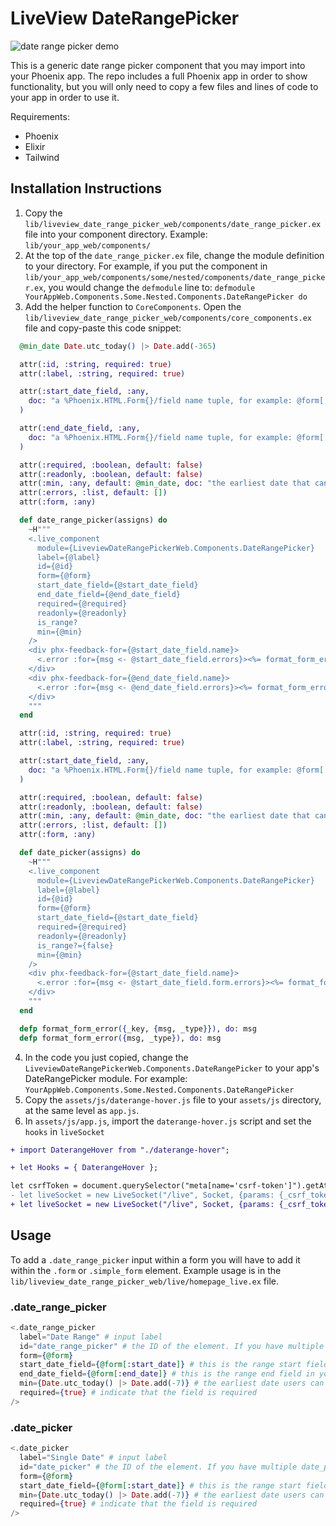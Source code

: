 # LiveView DateRangePicker

![date range picker demo](https://github.com/krodante/liveview_date_range_picker/assets/22243947/ae7af671-1abd-4432-9b18-5796a65d3f15)


This is a generic date range picker component that you may import into your Phoenix app. The repo includes a full Phoenix app in order to show functionality, but you will only need to copy a few files and lines of code to your app in order to use it.

Requirements:
* Phoenix
* Elixir
* Tailwind

## Installation Instructions

1. Copy the `lib/liveview_date_range_picker_web/components/date_range_picker.ex` file into your component directory. Example: `lib/your_app_web/components/`
2. At the top of the `date_range_picker.ex` file, change the module definition to your directory. For example, if you put the component in `lib/your_app_web/components/some/nested/components/date_range_picker.ex`, you would change the `defmodule` line to: `defmodule YourAppWeb.Components.Some.Nested.Components.DateRangePicker do`
3. Add the helper function to `CoreComponents`. Open the `lib/liveview_date_range_picker_web/components/core_components.ex` file and copy-paste this code snippet:

```elixir
  @min_date Date.utc_today() |> Date.add(-365)

  attr(:id, :string, required: true)
  attr(:label, :string, required: true)

  attr(:start_date_field, :any,
    doc: "a %Phoenix.HTML.Form{}/field name tuple, for example: @form[:start_date]"
  )

  attr(:end_date_field, :any,
    doc: "a %Phoenix.HTML.Form{}/field name tuple, for example: @form[:end_date]"
  )

  attr(:required, :boolean, default: false)
  attr(:readonly, :boolean, default: false)
  attr(:min, :any, default: @min_date, doc: "the earliest date that can be set")
  attr(:errors, :list, default: [])
  attr(:form, :any)

  def date_range_picker(assigns) do
    ~H"""
    <.live_component
      module={LiveviewDateRangePickerWeb.Components.DateRangePicker}
      label={@label}
      id={@id}
      form={@form}
      start_date_field={@start_date_field}
      end_date_field={@end_date_field}
      required={@required}
      readonly={@readonly}
      is_range?
      min={@min}
    />
    <div phx-feedback-for={@start_date_field.name}>
      <.error :for={msg <- @start_date_field.errors}><%= format_form_error(msg) %></.error>
    </div>
    <div phx-feedback-for={@end_date_field.name}>
      <.error :for={msg <- @end_date_field.errors}><%= format_form_error(msg) %></.error>
    </div>
    """
  end

  attr(:id, :string, required: true)
  attr(:label, :string, required: true)

  attr(:start_date_field, :any,
    doc: "a %Phoenix.HTML.Form{}/field name tuple, for example: @form[:start_date]"
  )

  attr(:required, :boolean, default: false)
  attr(:readonly, :boolean, default: false)
  attr(:min, :any, default: @min_date, doc: "the earliest date that can be set")
  attr(:errors, :list, default: [])
  attr(:form, :any)

  def date_picker(assigns) do
    ~H"""
    <.live_component
      module={LiveviewDateRangePickerWeb.Components.DateRangePicker}
      label={@label}
      id={@id}
      form={@form}
      start_date_field={@start_date_field}
      required={@required}
      readonly={@readonly}
      is_range?={false}
      min={@min}
    />
    <div phx-feedback-for={@start_date_field.name}>
      <.error :for={msg <- @start_date_field.form.errors}><%= format_form_error(msg) %></.error>
    </div>
    """
  end

  defp format_form_error({_key, {msg, _type}}), do: msg
  defp format_form_error({msg, _type}), do: msg
```

4. In the code you just copied, change the `LiveviewDateRangePickerWeb.Components.DateRangePicker` to your app's DateRangePicker module. For example: `YourAppWeb.Components.Some.Nested.Components.DateRangePicker`
5. Copy the `assets/js/daterange-hover.js` file to your `assets/js` directory, at the same level as `app.js`.
6. In `assets/js/app.js`, import the `daterange-hover.js` script and set the `hooks` in `liveSocket`

```diff
+ import DaterangeHover from "./daterange-hover";

+ let Hooks = { DaterangeHover };

let csrfToken = document.querySelector("meta[name='csrf-token']").getAttribute("content")
- let liveSocket = new LiveSocket("/live", Socket, {params: {_csrf_token: csrfToken}})
+ let liveSocket = new LiveSocket("/live", Socket, {params: {_csrf_token: csrfToken}, hooks: Hooks})
```

## Usage

To add a `.date_range_picker` input within a form you will have to add it within the `.form` or `.simple_form` element. Example usage is in the `lib/liveview_date_range_picker_web/live/homepage_live.ex` file.

### .date_range_picker

```elixir
<.date_range_picker
  label="Date Range" # input label
  id="date_range_picker" # the ID of the element. If you have multiple date_range_pickers you could add the object ID here to differentiate them. Example: id={"#{@form.id}-date_range_picker"}
  form={@form}
  start_date_field={@form[:start_date]} # this is the range start field in your database/schema
  end_date_field={@form[:end_date]} # this is the range end field in your database/schema
  min={Date.utc_today() |> Date.add(-7)} # the earliest date users can choose. In this case, the min is set to 7 days ago.
  required={true} # indicate that the field is required
/>
```

### .date_picker

```elixir
<.date_picker
  label="Single Date" # input label
  id="date_picker" # the ID of the element. If you have multiple date_pickers you could add the object ID here to differentiate them. Example: id={"#{@form.id}-date_picker"}
  form={@form}
  start_date_field={@form[:start_date]} # this is the range start field in your database/schema
  min={Date.utc_today() |> Date.add(-7)} # the earliest date users can choose. In this case, the min is set to 7 days ago.
  required={true} # indicate that the field is required
/>
```
